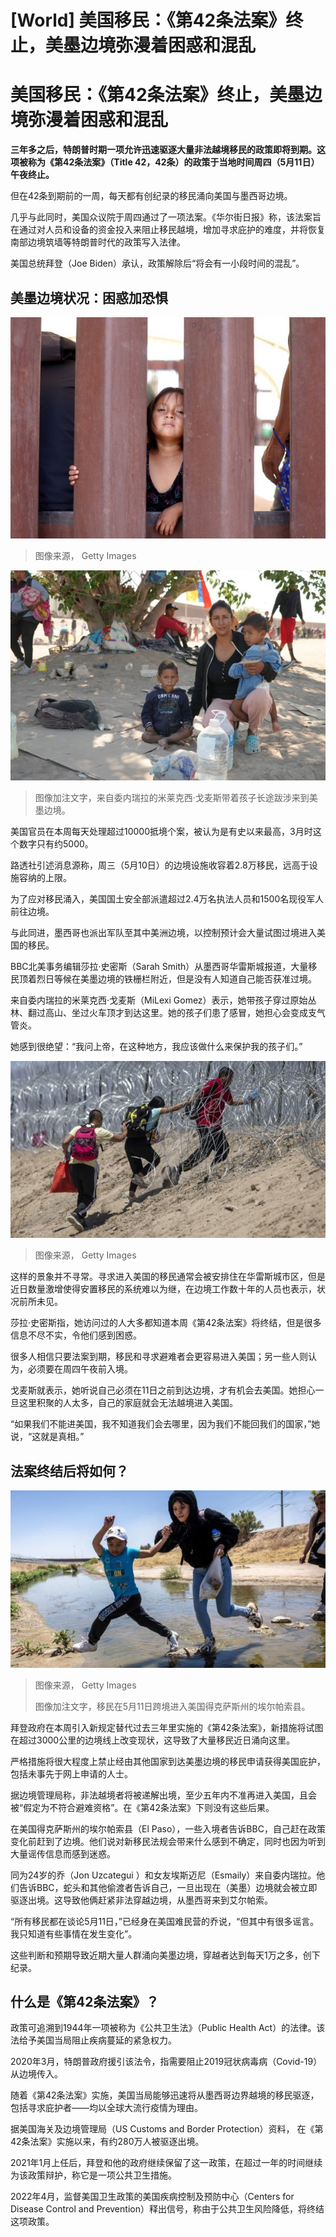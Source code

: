 # [World] 美国移民：《第42条法案》终止，美墨边境弥漫着困惑和混乱

#  美国移民：《第42条法案》终止，美墨边境弥漫着困惑和混乱



**三年多之后，特朗普时期一项允许迅速驱逐大量非法越境移民的政策即将到期。这项被称为《第42条法案》（Title 42，42条）的政策于当地时间周四（5月11日）午夜终止。**

但在42条到期前的一周，每天都有创纪录的移民涌向美国与墨西哥边境。

几乎与此同时，美国众议院于周四通过了一项法案。《华尔街日报》称，该法案旨在通过对人员和设备的资金投入来阻止移民越境，增加寻求庇护的难度，并将恢复南部边境筑墙等特朗普时代的政策写入法律。

美国总统拜登（Joe Biden）承认，政策解除后“将会有一小段时间的混乱”。

##  美墨边境状况：困惑加恐惧

![Girl at Yuma, Arizona](_129665405_girl_getty976.jpg)

> 图像来源，  Getty Images

![MiLexi Gomez](_129665227_gomez_976.png)

> 图像加注文字，来自委内瑞拉的米莱克西·戈麦斯带着孩子长途跋涉来到美墨边境。

美国官员在本周每天处理超过10000抵境个案，被认为是有史以来最高，3月时这个数字只有约5000。

路透社引述消息源称，周三（5月10日）的边境设施收容着2.8万移民，远高于设施容纳的上限。

为了应对移民涌入，美国国土安全部派遣超过2.4万名执法人员和1500名现役军人前往边境。

与此同进，墨西哥也派出军队至其中美洲边境，以控制预计会大量试图过境进入美国的移民。

BBC北美事务编辑莎拉·史密斯（Sarah Smith）从墨西哥华雷斯城报道，大量移民顶着烈日等候在美墨边境的铁栅栏附近，但是没有人知道自己能否获准过境。

来自委内瑞拉的米莱克西·戈麦斯（MiLexi Gomez）表示，她带孩子穿过原始丛林、翻过高山、坐过火车顶才到达这里。她的孩子们患了感冒，她担心会变成支气管炎。

她感到很绝望：“我问上帝，在这种地方，我应该做什么来保护我的孩子们。”

![Image shows people at the border near El Paso, Texas](_129707494_gettyimages-1489253910.jpg)

> 图像来源，  Getty Images

这样的景象并不寻常。寻求进入美国的移民通常会被安排住在华雷斯城市区，但是近日数量激增使得安置移民的系统难以为继，在边境工作数十年的人员也表示，状况前所未见。

莎拉·史密斯指，她访问过的人大多都知道本周《第42条法案》将终结，但是很多信息不尽不实，令他们感到困惑。

很多人相信只要法案到期，移民和寻求避难者会更容易进入美国；另一些人则认为，必须要在周四午夜前入境。

戈麦斯就表示，她听说自己必须在11日之前到达边境，才有机会去美国。她担心一旦这里积聚的人太多，自己的家庭就会无法越境进入美国。

“如果我们不能进美国，我不知道我们会去哪里，因为我们不能回我们的国家，”她说，“这就是真相。”

##  法案终结后将如何？

![Migrants crossing the border in El Paso on 11 May](_129708729_gettyimages-1489253193.jpg)

> 图像来源，  Getty Images
>
> 图像加注文字，移民在5月11日跨境进入美国得克萨斯州的埃尔帕索县。

拜登政府在本周引入新规定替代过去三年里实施的《第42条法案》，新措施将试图在超过3000公里的边境线上改变现状，这导致了大量移民近日涌向这里。

严格措施将很大程度上禁止经由其他国家到达美墨边境的移民申请获得美国庇护，包括未事先于网上申请的人士。

据边境管理局称，非法越境者将被递解出境，至少五年内不准再进入美国，且会被“假定为不符合避难资格”。在《第42条法案》下则没有这些后果。

在美国得克萨斯州的埃尔帕索县（El Paso），一些入境者告诉BBC，自己赶在政策变化前赶到了边境。他们说对新移民法规会带来什么感到不确定，同时也因为听到大量谣传信息而感到迷惑。

同为24岁的乔（Jon Uzcategui ）和女友埃斯迈尼（Esmaily）来自委内瑞拉。他们告诉BBC，蛇头和其他偷渡者告诉自己，一旦出现在（美墨）边境就会被立即驱逐出境。这导致他俩赶紧非法穿越边境，从墨西哥来到艾尔帕索。

“所有移民都在谈论5月11日，”已经身在美国难民营的乔说，“但其中有很多谣言。我只知道有些事情在发生变化”。

这些判断和预期导致近期大量人群涌向美墨边境，穿越者达到每天1万之多，创下纪录。


##  什么是《第42条法案》？

政策可追溯到1944年一项被称为《公共卫生法》（Public Health Act）的法律。该法给予美国当局阻止疾病蔓延的紧急权力。

2020年3月，特朗普政府援引该法令，指需要阻止2019冠状病毒病（Covid-19）从边境传入。

随着《第42条法案》实施，美国当局能够迅速将从墨西哥边界越境的移民驱逐，包括寻求庇护者——均以全球大流行疫情为理由。

据美国海关及边境管理局（US Customs and Border Protection）资料， 在《第42条法案》实施以来，有约280万人被驱逐出境。

2021年1月上任后，拜登和他的政府继续保留了这一政策，在超过一年的时间继续为该政策辩护，称它是一项公共卫生措施。

2022年4月，监督美国卫生政策的美国疾病控制及预防中心（Centers for Disease Control and Prevention）释出信号，称由于公共卫生风险降低，将终结这项政策。


